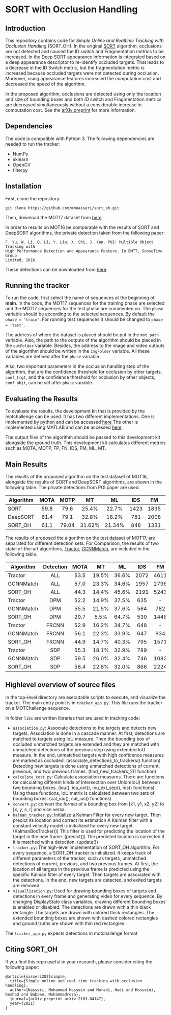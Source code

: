 # SORT with Occlusion Handling

## Introduction

This repository contains code for *Simple Online and Realtime Tracking with Occlusion Handling* (SORT_OH).
In the original [SORT](https://github.com/abewley/sort) algorithm, occlusions are not
detected and caused the ID switch and Fragmentation metrics to be increased. In the [Deep SORT](https://github.com/nwojke/deep_sort)
appearance information is integrated based on a deep appearance descriptor to re-identify occluded targets. That leads to
a decrease in the ID Switch metric, but the fragmentation metric is increased because occluded targets were not detected during occlusion. Moreover, using appearance features increased the computation cost and decreased the speed of the algorithm.

In the proposed algorithm, occlusions are detected using only the location and size of bounding boxes and both ID switch and Fragmentation metrics are decreased simultaneously without a considerable increase in computation cost.
See the [arXiv preprint](http://arxiv.org/abs/2103.04147) for more information.

## Dependencies

The code is compatible with Python 3. The following dependencies are
needed to run the tracker:

* NumPy
* sklearn
* OpenCV
* filterpy

## Installation

First, clone the repository:
```
git clone https://github.com/mhnasseri/sort_oh.git
```
Then, download the MOT17 dataset from [here](https://motchallenge.net/data/MOT17/).

In order to results on MOT16 be comparable with the results of SORT and DeepSORT algorithms, the private detection taken from the following paper:
```
F. Yu, W. Li, Q. Li, Y. Liu, X. Shi, J. Yan. POI: Multiple Object Tracking with
High Performance Detection and Appearance Feature. In BMTT, SenseTime Group
Limited, 2016.
```
These detections can be downloaded from [here](https://drive.google.com/file/d/0B5ACiy41McAHMjczS2p0dFg3emM/view).

## Running the tracker

To run the code, first select the name of sequences at the beginning of __main__. In the code, the MOT17 sequences for the training phase are selected and the MOT17 sequences for the test phase are commented on. The `phase` variable should be according to the selected sequences. By default the `phase = 'train'`. For running test sequences it should be changed to `phase = 'test'`.

The address of where the dataset is placed should be put in the `mot_path` variable. Also, the path to the outputs of the algorithm should be placed in the `outFolder` variable. Besides, the address to the image and video outputs of the algorithm should be written in the `imgFolder` variable. All these variables are defined after the `phase` variable.

Also, two important parameters in the occlusion handling step of the algorithm, that are the confidence threshold for occlusion by other targets, `conf_trgt`, and the confidence threshold for occlusion by other objects, `conf_objt`, can be set after `phase` variable.

## Evaluating the Results
 To evaluate the results, the development kit that is provided by the motchallenge can be used. It has two different implementations. One is implemented by python and can be accessed [here](https://motchallenge.net/devkit/) The other is implemented using MATLAB and can be accessed [here](https://bitbucket.org/amilan/motchallenge-devkit/)

 The output files of the algorithm should be passed to this development kit alongside the ground truth. This development kit calculates different metrics such as MOTA, MOTP, FP, FN, IDS, FM, ML, MT.

## Main Results

The results of the proposed algorithm on the test dataset of MOT16, alongside the results of SORT and DeepSORT algorithms, are shown in the following table. The private detections from POI paper are used.

Algorithm | MOTA | MOTP | MT | ML | IDS | FM | FP | FN | FPS
----------|:----:|:----:|:----:|:----:|:----:|:----:|:----:|:----:|:----:
SORT | 59.8 | 79.6 | 25.4% | 22.7% | 1423 | 1835 | 8698 | 63245 | 60
DeepSORT | 61.4 | 79.1 | 32.8% | 18.2% | 781 | 2008 | 12852 | 56668 | 40
SORT_OH | 61.1 | 79.04 | 31.62% | 21.34% | 848 | 1331 | 12296 | 57738 | 162.7

The results of proposed the algorithm on the test dataset of MOT17, are separated for different detection sets. For Comparison, the results of two state-of-the-art algorithms, [Tractor](https://arxiv.org/abs/1903.05625), [GCNNMatch](https://arxiv.org/abs/2010.00067), are included in the following table.

Algorithm | Detection| MOTA | MT | ML | IDS | FM | FP | FN | FPS
----------|:----:|:----:|:----:|:----:|:----:|:----:|:----:|:----:|:----:
Tractor | ALL | 53.5 | 19.5% | 36.6% | 2072 | 4611 | 12201 | 248047 | 1.5
GCNNMatch | ALL | 57.0 | 23.3% | 34.6% | 1957 | 2798 | 12283 | 228242 | 1.3
SORT_OH | ALL | 44.3 | 14.4% | 45.6% | 2191 | 5243 | 21796 | 290065 | 137.5
Tractor | DPM | 52.2 | 14.9% | 37.5% | 635 | - | 2908 | 86275 | -
GCNNMatch | DPM | 55.5 | 21.5% | 37.6% | 564 | 782 | 2937 | 80242 | -
SORT_OH | DPM | 29.7 | 5.5% | 64.7% | 530 | 1448 | 3048 | 128696 | -
Tractor | FRCNN | 52.9 | 16.2% | 34.7% | 648 | - | 3918 | 83904 | -
GCNNMatch | FRCNN | 56.1 | 22.3% | 33.9% | 647 | 934 | 4015 | 77950 | -
SORT_OH | FRCNN | 44.9 | 14.7% | 40.3% | 795 | 1571 | 9102 | 93669 | -
Tractor | SDP | 55.3 | 18.1% | 32.9% | 789 | - | 5375 | 77868 | -
GCNNMatch | SDP | 59.5 | 26.0% | 32.4% | 746 | 1082 | 5331 | 70050 | -
SORT_OH | SDP | 58.4 | 22.8% | 32.0% | 866 | 2224 | 9646 | 67700 | -

## Highlevel overview of source files

In the top-level directory are executable scripts to execute, and visualize the tracker. The main entry point is in `tracker_app.py`.
This file runs the tracker on a MOTChallenge sequence.

In folder `libs` are written libraries that are used in tracking code:

* `association.py`: Associate detections to the targets and detects new targets. Association is done in a cascade manner. At first, detections are matched to targets using IoU measure. Then the bounding box of occluded unmatched targets are extended and they are matched with unmatched detections of the previous step using extended IoU measure. In the end, unmatched targets with high confidence measures are marked as occluded. (associate_detections_to_trackers() function) Detecting new targets is done using unmatched detections of current, previous, and two previous frames. (find_new_trackers_2() function)   
* `calculate_cost.py`: Calculate association measures. There are functions for calculating different kinds of Intersection over Union(IoU) between two bounding boxes. (iou(), iou_ext(), iou_ext_sep(), ios() functions) Using these functions, IoU matrix is calculated between two sets of bounding boxes. (cal_iou(), cal_ios() functions)
* `convert.py`: convert the format of a bounding box from [x1, y1, x2, y2] to [x, y, s, r] and vice versa.
* `kalman_tracker.py`: Initialize a Kalman Filter for every new target. Then predict its location and correct its estimation A Kalman filter with a constant velocity model is initialized for every new target. (KalmanBoxTracker()) This filter is used for predicting the location of the target in the new frame. (predict()) The predicted location is corrected if it is matched with a detection. (update())
* `tracker.py`: The high-level implementation of SORT_OH algorithm. For every sequence, a SORT_OH tracker is initialized. It keeps track of different parameters of the tracker, such as targets, unmatched detections of current, previous, and two previous frames. At first, the location of all targets in the previous frame is predicted using the specific Kalman filter of every target. Then targets are associated with the detections. In the end, new targets are detected, and exited targets are removed.
* `visuallization.py`: Used for drawing bounding boxes of targets and detections in every frame and generating video for every sequence. By changing DisplayState class variables, drawing different bounding boxes is enabled or disabled. The detections are drawn with a thin black rectangle. The targets are drawn with colored thick rectangles. The extended bounding boxes are shown with dashed colored rectangles and ground truths are shown with thin red rectangles.   

The `tracker_app.py` expects detections in motchallenge format

## Citing SORT_OH

If you find this repo useful in your research, please consider citing the following paper:

    @article{nasseri2021simple,
      title={Simple online and real-time tracking with occlusion handling},
      author={Nasseri, Mohammad Hossein and Moradi, Hadi and Hosseini, Reshad and Babaee, Mohammadreza},
      journal={arXiv preprint arXiv:2103.04147},
      year={2021}
    }
